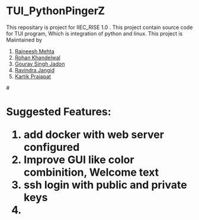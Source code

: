 # TUI_PythonPingerZ
This repositary is project for IIEC_RISE 1.0 .
This project contain source code for TUI program, Which is integration of python and linux.
This project is Maiintained by 
1. [Rajneesh Mehta](https://github.com/rajneeshmehta/)
2. [Rohan Khandelwal](https://github.com/BattleKingRet)
3. [Gourav Singh Jadon](https://github.com/gourav-jadon)
4. [Ravindra Jangid](https://github.com/ravindrajangid00007)
5. [Kartik Prajapat](https://github.com/Kart1k5)


#<h1>Suggested Features:
 1. add docker with web server configured
 2. Improve GUI like color combinition, Welcome text
 3. ssh login with public and private keys
 4. 
